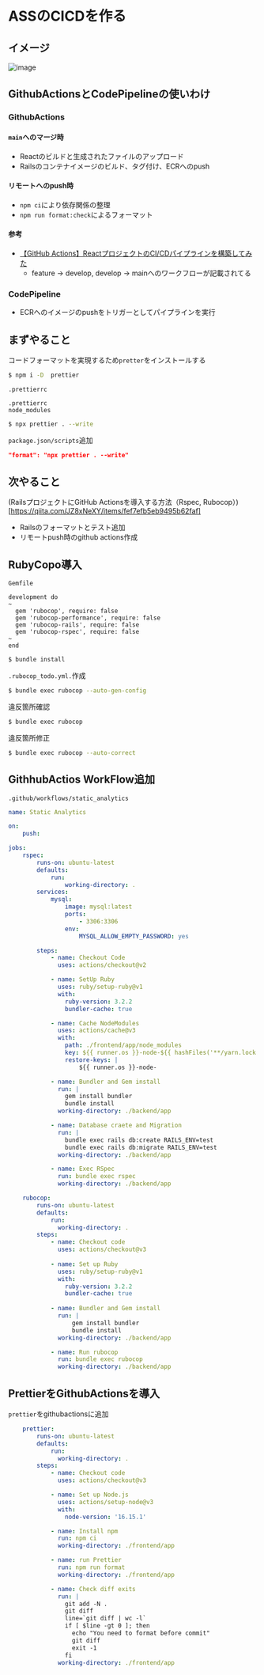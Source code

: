 # ASSのCICDを作る

## イメージ

![image](https://github.com/user-attachments/assets/8db729ac-cb74-4979-a6c6-4becb06c8237)


## GithubActionsとCodePipelineの使いわけ

### GithubActions

#### `main`へのマージ時
- Reactのビルドと生成されたファイルのアップロード
- Railsのコンテナイメージのビルド、タグ付け、ECRへのpush

#### リモートへのpush時
- `npm ci`により依存関係の整理
- `npm run format:check`によるフォーマット

#### 参考
- [【GitHub Actions】ReactプロジェクトのCI/CDパイプラインを構築してみた](https://qiita.com/suzuki0430/items/de0cc70f0b9d2b1ad00b)
  - feature -> develop, develop -> mainへのワークフローが記載されてる

### CodePipeline

- ECRへのイメージのpushをトリガーとしてパイプラインを実行

## まずやること

コードフォーマットを実現するため`pretter`をインストールする

```bash
$ npm i -D  prettier
```

`.prettierrc`
```
.prettierrc
node_modules
```

```bash
$ npx prettier . --write
```

`package.json/scripts`追加
```json
"format": "npx prettier . --write"
```

## 次やること
(RailsプロジェクトにGitHub Actionsを導入する方法（Rspec, Rubocop）)[https://qiita.com/JZ8xNeXY/items/fef7efb5eb9495b62faf]
- Railsのフォーマットとテスト追加
- リモートpush時のgithub actions作成

## RubyCopo導入

`Gemfile`
```
development do
~
  gem 'rubocop', require: false
  gem 'rubocop-performance', require: false
  gem 'rubocop-rails', require: false
  gem 'rubocop-rspec', require: false
~
end
```

```bash
$ bundle install
```

`.rubocop_todo.yml.`作成
```bash
$ bundle exec rubocop --auto-gen-config
```

違反箇所確認
```bash
$ bundle exec rubocop
```

違反箇所修正
```bash
$ bundle exec rubocop --auto-correct
```

## GithhubActios WorkFlow追加

`.github/workflows/static_analytics`

```yml
name: Static Analytics

on:
    push:

jobs:
    rspec:
        runs-on: ubuntu-latest
        defaults:
            run:
                working-directory: .
        services:
            mysql:
                image: mysql:latest
                ports:
                    - 3306:3306
                env:
                    MYSQL_ALLOW_EMPTY_PASSWORD: yes

        steps:
            - name: Checkout Code
              uses: actions/checkout@v2

            - name: SetUp Ruby
              uses: ruby/setup-ruby@v1
              with:
                ruby-version: 3.2.2
                bundler-cache: true

            - name: Cache NodeModules
              uses: actions/cache@v3
              with:
                path: ./frontend/app/node_modules
                key: ${{ runner.os }}-node-${{ hashFiles('**/yarn.lock') }} # キャッシュのキーを指定します。
                restore-keys: |
                    ${{ runner.os }}-node-

            - name: Bundler and Gem install
              run: |
                gem install bundler
                bundle install
              working-directory: ./backend/app

            - name: Database craete and Migration
              run: |
                bundle exec rails db:create RAILS_ENV=test
                bundle exec rails db:migrate RAILS_ENV=test
              working-directory: ./backend/app

            - name: Exec RSpec
              run: bundle exec rspec
              working-directory: ./backend/app

    rubocop:
        runs-on: ubuntu-latest
        defaults:
            run:
              working-directory: .
        steps:
            - name: Checkout code
              uses: actions/checkout@v3
      
            - name: Set up Ruby
              uses: ruby/setup-ruby@v1
              with:
                ruby-version: 3.2.2
                bundler-cache: true
            
            - name: Bundler and Gem install
              run: |
                  gem install bundler
                  bundle install
              working-directory: ./backend/app

            - name: Run rubocop
              run: bundle exec rubocop
              working-directory: ./backend/app

```


## PrettierをGithubActionsを導入
`prettier`をgithubactionsに追加

```yml
    prettier:
        runs-on: ubuntu-latest
        defaults:
            run:
              working-directory: .
        steps:
            - name: Checkout code
              uses: actions/checkout@v3

            - name: Set up Node.js
              uses: actions/setup-node@v3
              with:
                node-version: '16.15.1'

            - name: Install npm
              run: npm ci
              working-directory: ./frontend/app

            - name: run Prettier
              run: npm run format
              working-directory: ./frontend/app

            - name: Check diff exits
              run: |
                git add -N .
                git diff
                line=`git diff | wc -l`
                if [ $line -gt 0 ]; then
                  echo "You need to format before commit"
                  git diff
                  exit -1
                fi
              working-directory: ./frontend/app
```
